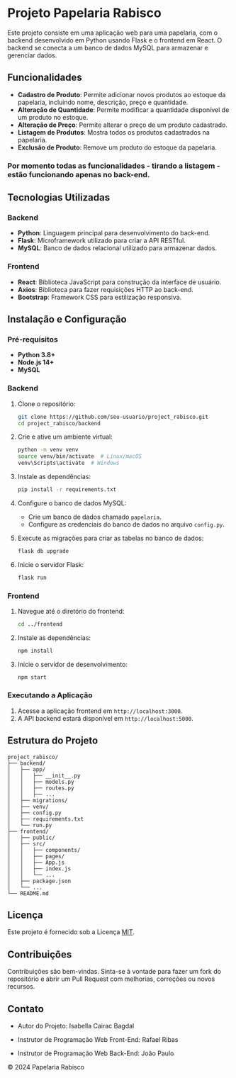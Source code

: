 # Projeto Papelaria Rabisco

Este projeto consiste em uma aplicação web para uma papelaria, com o backend desenvolvido em Python usando Flask e o frontend em React. O backend se conecta a um banco de dados MySQL para armazenar e gerenciar dados.

## Funcionalidades 

- **Cadastro de Produto**: Permite adicionar novos produtos ao estoque da papelaria, incluindo nome, descrição, preço e quantidade.
- **Alteração de Quantidade**: Permite modificar a quantidade disponível de um produto no estoque.
- **Alteração de Preço**: Permite alterar o preço de um produto cadastrado.
- **Listagem de Produtos**: Mostra todos os produtos cadastrados na papelaria.
- **Exclusão de Produto**: Remove um produto do estoque da papelaria.
### Por momento todas as funcionalidades - tirando a listagem - estão funcionando apenas no back-end.

## Tecnologias Utilizadas

### Backend

- **Python**: Linguagem principal para desenvolvimento do back-end.
- **Flask**: Microframework utilizado para criar a API RESTful.
- **MySQL**: Banco de dados relacional utilizado para armazenar dados.


### Frontend

- **React**: Biblioteca JavaScript para construção da interface de usuário.
- **Axios**: Biblioteca para fazer requisições HTTP ao back-end.
- **Bootstrap**: Framework CSS para estilização responsiva.

## Instalação e Configuração

### Pré-requisitos

- **Python 3.8+**
- **Node.js 14+**
- **MySQL**

### Backend

1. Clone o repositório:
    ```bash
    git clone https://github.com/seu-usuario/project_rabisco.git
    cd project_rabisco/backend
    ```

2. Crie e ative um ambiente virtual:
    ```bash
    python -m venv venv
    source venv/bin/activate  # Linux/macOS
    venv\Scripts\activate  # Windows
    ```

3. Instale as dependências:
    ```bash
    pip install -r requirements.txt
    ```

4. Configure o banco de dados MySQL:
    - Crie um banco de dados chamado `papelaria`.
    - Configure as credenciais do banco de dados no arquivo `config.py`.

5. Execute as migrações para criar as tabelas no banco de dados:
    ```bash
    flask db upgrade
    ```

6. Inicie o servidor Flask:
    ```bash
    flask run
    ```

### Frontend

1. Navegue até o diretório do frontend:
    ```bash
    cd ../frontend
    ```

2. Instale as dependências:
    ```bash
    npm install
    ```

3. Inicie o servidor de desenvolvimento:
    ```bash
    npm start
    ```

### Executando a Aplicação

1. Acesse a aplicação frontend em `http://localhost:3000`.
2. A API backend estará disponível em `http://localhost:5000`.

## Estrutura do Projeto

```
project_rabisco/
├── backend/
│   ├── app/
│   │   ├── __init__.py
│   │   ├── models.py
│   │   ├── routes.py
│   │   ├── ...
│   ├── migrations/
│   ├── venv/
│   ├── config.py
│   ├── requirements.txt
│   └── run.py
├── frontend/
│   ├── public/
│   ├── src/
│   │   ├── components/
│   │   ├── pages/
│   │   ├── App.js
│   │   ├── index.js
│   │   └── ...
│   ├── package.json
│   └── ...
└── README.md
```

## Licença

Este projeto é fornecido sob a Licença [MIT](LICENSE).

## Contribuições

Contribuições são bem-vindas. Sinta-se à vontade para fazer um fork do repositório e abrir um Pull Request com melhorias, correções ou novos recursos.

## Contato

- Autor do Projeto: Isabella Cairac Bagdal

- Instrutor de Programação Web Front-End: Rafael Ribas

- Instrutor de Programação Web Back-End: João Paulo

© 2024 Papelaria Rabisco
